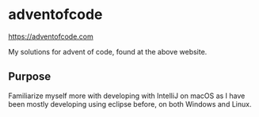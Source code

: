 # adventofcode
https://adventofcode.com

My solutions for advent of code, found at the above website.

## Purpose
Familiarize myself more with developing with IntelliJ on macOS as I have been mostly developing using eclipse before, on both Windows and Linux.
